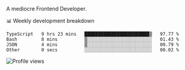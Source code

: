 A mediocre Frontend Developer.

📊 Weekly development breakdown
<!--START_SECTION:waka-->

```text
TypeScript   9 hrs 23 mins   ████████████████████████▒   97.77 %
Bash         8 mins          ▒░░░░░░░░░░░░░░░░░░░░░░░░   01.43 %
JSON         4 mins          ▒░░░░░░░░░░░░░░░░░░░░░░░░   00.79 %
Other        0 secs          ░░░░░░░░░░░░░░░░░░░░░░░░░   00.02 %
```

<!--END_SECTION:waka-->

<img src="https://gpvc.arturio.dev/iqbalfasri" alt="Profile views"/>
